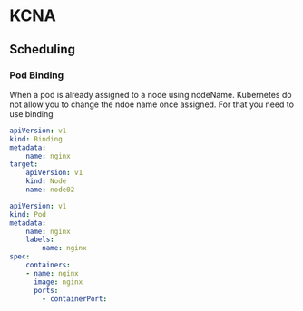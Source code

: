 # KCNA

## Scheduling
### Pod Binding
When a pod is already assigned to a node using nodeName. Kubernetes do not allow you to change the ndoe name once assigned. For that you need to use binding

```yaml
apiVersion: v1
kind: Binding 
metadata:
    name: nginx
target:
    apiVersion: v1
    kind: Node 
    name: node02
```

```yaml
apiVersion: v1
kind: Pod
metadata:
    name: nginx 
    labels:
        name: nginx
spec:
    containers:
    - name: nginx 
      image: nginx 
      ports:
        - containerPort:
```
